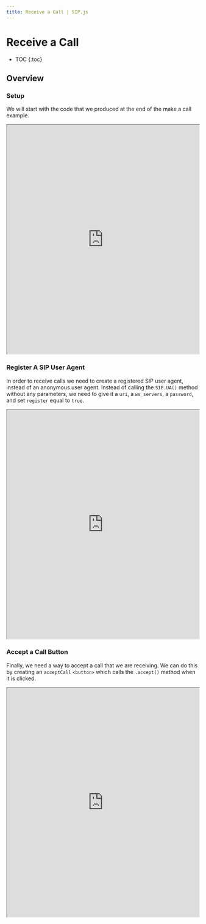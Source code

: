 ```yaml
---
title: Receive a Call | SIP.js
---
```


# Receive a Call

* TOC
{:toc}


## Overview

### Setup

We will start with the code that we produced at the end of the make a call example.

<iframe
  style="width: 100%; height: 600px"
  src="http://jsfiddle.net/qWmG7/19/embedded/js,html,css,result/">
</iframe>


### Register A SIP User Agent

In order to receive calls we need to create a registered SIP user agent, instead of an anonymous user agent.  Instead of calling the `SIP.UA()` method without any parameters, we need to give it a `uri`, a `ws_servers`, a `password`, and set `register` equal to `true`.


<iframe
  style="width: 100%; height: 600px"
  src="http://jsfiddle.net/5aqm7/2/embedded/js,html,css,result/">
</iframe>

### Accept a Call Button

Finally, we need a way to accept a call that we are receiving.  We can do this by creating an `acceptCall` `<button>` which calls the `.accept()` method when it is clicked.

<iframe
  style="width: 100%; height: 600px"
  src="http://jsfiddle.net/tEGgn/2/embedded/js,html,css,result/">
</iframe>

